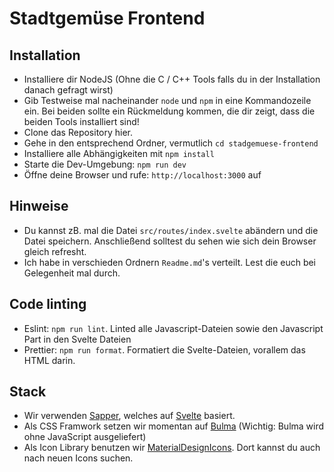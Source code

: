 # Stadtgemüse Frontend

## Installation
* Installiere dir NodeJS (Ohne die C / C++ Tools falls du in der Installation danach gefragt wirst)
* Gib Testweise mal nacheinander `node` und `npm` in eine Kommandozeile ein. Bei beiden sollte ein Rückmeldung kommen, die dir zeigt, dass die beiden Tools installiert sind!
* Clone das Repository hier.
* Gehe in den entsprechend Ordner, vermutlich `cd stadgemuese-frontend`
* Installiere alle Abhängigkeiten mit `npm install`
* Starte die Dev-Umgebung: `npm run dev`
* Öffne deine Browser und rufe: `http://localhost:3000` auf

## Hinweise
* Du kannst zB. mal die Datei `src/routes/index.svelte` abändern und die Datei speichern. Anschließend solltest du sehen wie sich dein Browser gleich refresht.
* Ich habe in verschieden Ordnern `Readme.md`'s verteilt. Lest die euch bei Gelegenheit mal durch.

## Code linting
* Eslint: `npm run lint`. Linted alle Javascript-Dateien sowie den Javascript Part in den Svelte Dateien
* Prettier: `npm run format`. Formatiert die Svelte-Dateien, vorallem das HTML darin.

## Stack
* Wir verwenden [Sapper](https://sapper.svelte.dev), welches auf [Svelte](https://svelte.dev) basiert.
* Als CSS Framwork setzen wir momentan auf [Bulma](https://bulma.io/) (Wichtig: Bulma wird ohne JavaScript ausgeliefert)
* Als Icon Library benutzen wir [MaterialDesignIcons](https://materialdesignicons.com/). Dort kannst du auch nach neuen Icons suchen.
